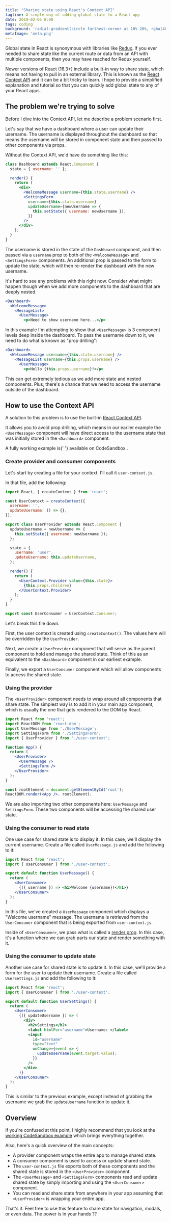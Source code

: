 ```yaml
---
title: "Sharing state using React's Context API"
tagline: A simple way of adding global state to a React app
date: 2019-02-05 8:00
tags: coding
background: 'radial-gradient(circle farthest-corner at 10% 20%, rgba(48,49,142,1) 0%, rgba(94,93,223,1) 90%)'
metaImage: 'meta.png'
---
```


Global state in React is synonymous with libraries like [Redux](https://redux.js.org/). If you ever needed to share state like the current route or data from an API with multiple components, then you may have reached for Redux yourself.

Newer versions of React (16.3+) include a built-in way to share state, which means not having to pull in an external library. This is known as the [React Context API](https://reactjs.org/docs/context.html) and it can be a bit tricky to learn. I hope to provide a simplified explanation and tutorial so that you can quickly add global state to any of your React apps.

## The problem we're trying to solve

Before I dive into the Context API, let me describe a problem scenario first.

Let's say that we have a dashboard where a user can update their username. The username is displayed throughout the dashboard so that means the username will be stored in component state and then passed to other components via props.

Without the Context API, we'd have do something like this:

```jsx
class Dashboard extends React.Component {
  state = { username: '' };

  render() {
    return (
      <div>
        <WelcomeMessage username={this.state.username} />
        <SettingsForm
          username={this.state.username}
          updateUsername={newUsername => {
            this.setState({ username: newUsername });
          }}
        />
      </div>
    );
  }
}
```

The username is stored in the state of the `Dashboard` component, and then passed via a `username` prop to both of the `<WelcomeMessage>` and `<SettingsForm>` components. An additional prop is passed to the form to update the state, which will then re-render the dashboard with the new username.

It's hard to see any problems with this right now. Consider what might happen though when we add more components to the dashboard that are deeply nested.

```jsx
<Dashboard>
  <WelcomeMessage>
    <MessageList>
      <UserMessage>
        <p>Need to show username here...</p>
```

In this example I'm attempting to show that `<UserMessage>` is 3 component levels deep inside the dashboard. To pass the username down to it, we need to do what is known as "prop drilling":

```jsx
<Dashboard>
  <WelcomeMessage username={this.state.username} />
    <MessageList username={this.props.username} />
      <UserMessage>
        <p>Hello {this.props.username}!</p>
```

This can get extremely tedious as we add more state and nested components. Plus, there's a chance that we need to access the username outside of the dashboard.

## How to use the Context API

A solution to this problem is to use the built-in [React Context API](https://reactjs.org/docs/context.html).

It allows you to avoid prop drilling, which means in our earlier example the `<UserMessage>` component will have direct access to the username state that was initially stored in the `<Dashboard>` component.

<Alert>
  A fully working example is{' '}
  <AlertLink href="https://codesandbox.io/s/kk3myozr5o">
    available on CodeSandbox
  </AlertLink>
  .
</Alert>

### Create provider and consumer components

Let's start by creating a file for your context. I'll call it `user-context.js`.

In that file, add the following:

```jsx
import React, { createContext } from 'react';

const UserContext = createContext({
  username: '',
  updateUsername: () => {},
});

export class UserProvider extends React.Component {
  updateUsername = newUsername => {
    this.setState({ username: newUsername });
  };

  state = {
    username: 'user',
    updateUsername: this.updateUsername,
  };

  render() {
    return (
      <UserContext.Provider value={this.state}>
        {this.props.children}
      </UserContext.Provider>
    );
  }
}

export const UserConsumer = UserContext.Consumer;
```

Let's break this file down.

First, the user context is created using `createContext()`. The values here will be overridden by the `UserProvider`.

Next, we create a `UserProvider` component that will serve as the parent component to hold and manage the shared state. Think of this as an equivalent to the `<Dashboard>` component in our earliest example.

Finally, we export a `UserConsumer` component which will allow components to access the shared state.

### Using the provider

The `<UserProvider>` component needs to wrap around all components that share state. The simplest way is to add it in your main app component, which is usually the one that gets rendered to the DOM by React.

```jsx
import React from 'react';
import ReactDOM from 'react-dom';
import UserMessage from './UserMessage';
import SettingsForm from './SettingsForm';
import { UserProvider } from './user-context';

function App() {
  return (
    <UserProvider>
      <UserMessage />
      <SettingsForm />
    </UserProvider>
  );
}

const rootElement = document.getElementById('root');
ReactDOM.render(<App />, rootElement);
```

We are also importing two other components here: `UserMessage` and `SettingsForm`. These two components will be accessing the shared user state.

### Using the consumer to read state

One use case for shared state is to display it. In this case, we'll display the current username. Create a file called `UserMessage.js` and add the following to it:

```jsx
import React from 'react';
import { UserConsumer } from './user-context';

export default function UserMessage() {
  return (
    <UserConsumer>
      {({ username }) => <h1>Welcome {username}!</h1>}
    </UserConsumer>
  );
}
```

In this file, we've created a `UserMessage` component which displays a "Welcome username" message. The username is retrieved from the `UserConsumer` component that is being exported from `user-context.js`.

Inside of `<UserConsumer>`, we pass what is called a [render prop](https://reactjs.org/docs/render-props.html). In this case, it's a function where we can grab parts our state and render something with it.

### Using the consumer to update state

Another use case for shared state is to update it. In this case, we'll provide a form for the user to update their username. Create a file called `UserSettings.js` and add the following to it:

```jsx
import React from 'react';
import { UserConsumer } from './user-context';

export default function UserSettings() {
  return (
    <UserConsumer>
      {({ updateUsername }) => (
        <div>
          <h2>Settings</h2>
          <label htmlFor="username">Username: </label>
          <input
            id="username"
            type="text"
            onChange={event => {
              updateUsername(event.target.value);
            }}
          />
        </div>
      )}
    </UserConsumer>
  );
}
```

This is similar to the previous example, except instead of grabbing the username we grab the `updateUsername` function to update it.

## Overview

If you're confused at this point, I highly recommend that you look at the [working CodeSandbox example](https://codesandbox.io/s/kk3myozr5o) which brings everything together.

Also, here's a quick overview of the main concepts:

- A provider component wraps the entire app to manage shared state.
- A consumer component is used to access or update shared state.
- The `user-context.js` file exports both of these components and the shared state is stored in the `<UserProvider>` component.
- The `<UserMessage>` and `<SettingsForm>` components read and update shared state by simply importing and using the `<UserConsumer>` component.
- You can read and share state from anywhere in your app assuming that `<UserProvider>` is wrapping your entire app.

That's it. Feel free to use this feature to share state for navigation, modals, or even data. The power is in your hands ??
